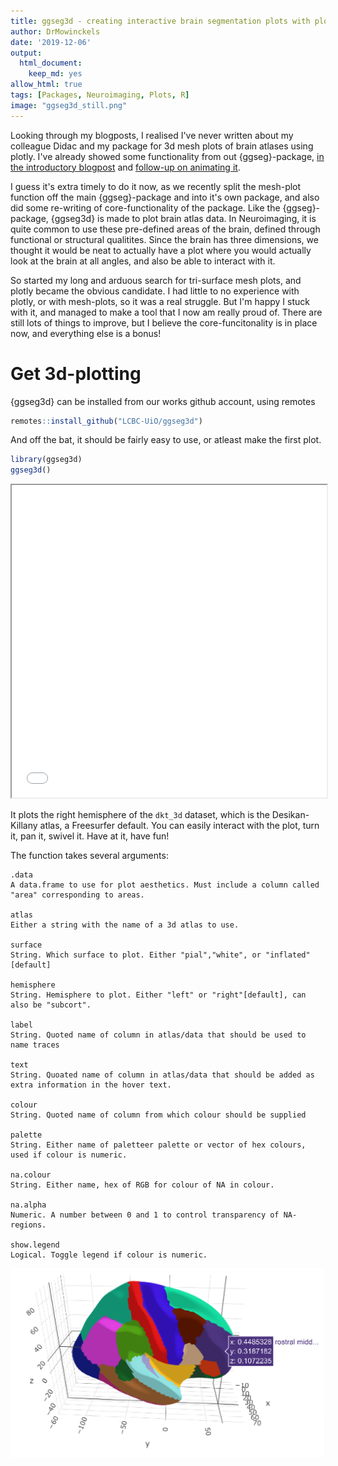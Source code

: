 ```yaml
---
title: ggseg3d - creating interactive brain segmentation plots with plotly
author: DrMowinckels
date: '2019-12-06'
output:
  html_document:
    keep_md: yes
allow_html: true
tags: [Packages, Neuroimaging, Plots, R]
image: "ggseg3d_still.png"
---
```




Looking through my blogposts, I realised I've never written about my colleague Didac and my package for 3d mesh plots of brain atlases using plotly.
I've already showed some functionality from out {ggseg}-package, [in the introductory blogpost](blog/introducing-the-ggseg-r-package-for-brain-segmentations/) and [follow-up on animating it](blog/get-the-brain-animated/). 

I guess it's extra timely to do it now, as we recently split the mesh-plot function off the main {ggseg}-package and into it's own package, and also did some re-writing of core-functionality of the package. 
Like the {ggseg}-package, {ggseg3d} is made to plot brain atlas data. 
In Neuroimaging, it is quite common to use these pre-defined areas of the brain, defined through functional or structural qualitites.
Since the brain has three dimensions, we thought it would be neat to actually have a plot where you would actually look at the brain at all angles, and also be able to interact with it.

So started my long and arduous search for tri-surface mesh plots, and plotly became the obvious candidate. 
I had little to no experience with plotly, or with mesh-plots, so it was a real struggle.
But I'm happy I stuck with it, and managed to make a tool that I now am really proud of. 
There are still lots of things to improve, but I believe the core-funcitonality is in place now, and everything else is a bonus!

# Get 3d-plotting

{ggseg3d} can be installed from our works github account, using remotes


```r
remotes::install_github("LCBC-UiO/ggseg3d")
```

And off the bat, it should be fairly easy to use, or atleast make the first plot.


```r
library(ggseg3d)
ggseg3d()
```
<!--html_preserve--><iframe src="ggseg_1_widget.html" width="100%" height="500px"></iframe><!--/html_preserve-->


It plots the right hemisphere of the `dkt_3d` dataset, which is the Desikan-Killany atlas, a Freesurfer default. 
You can easily interact with the plot, turn it, pan it, swivel it. 
Have at it, have fun!

The function takes several arguments:
```
.data	
A data.frame to use for plot aesthetics. Must include a column called "area" corresponding to areas.

atlas	
Either a string with the name of a 3d atlas to use.

surface	
String. Which surface to plot. Either "pial","white", or "inflated"[default]

hemisphere	
String. Hemisphere to plot. Either "left" or "right"[default], can also be "subcort".

label	
String. Quoted name of column in atlas/data that should be used to name traces

text	
String. Quoated name of column in atlas/data that should be added as extra information in the hover text.

colour	
String. Quoted name of column from which colour should be supplied

palette	
String. Either name of paletteer palette or vector of hex colours, used if colour is numeric.

na.colour	
String. Either name, hex of RGB for colour of NA in colour.

na.alpha	
Numeric. A number between 0 and 1 to control transparency of NA-regions.

show.legend	
Logical. Toggle legend if colour is numeric.
```

![](ggseg3d_still.png)

